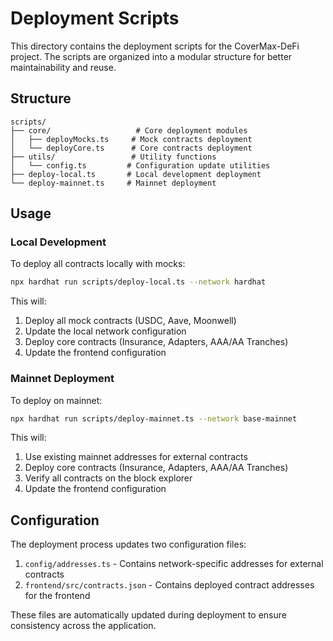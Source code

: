 # Deployment Scripts

This directory contains the deployment scripts for the CoverMax-DeFi project. The scripts are organized into a modular structure for better maintainability and reuse.

## Structure

```
scripts/
├── core/                   # Core deployment modules
│   ├── deployMocks.ts     # Mock contracts deployment
│   └── deployCore.ts      # Core contracts deployment
├── utils/                 # Utility functions
│   └── config.ts         # Configuration update utilities
├── deploy-local.ts       # Local development deployment
└── deploy-mainnet.ts     # Mainnet deployment
```

## Usage

### Local Development

To deploy all contracts locally with mocks:

```bash
npx hardhat run scripts/deploy-local.ts --network hardhat
```

This will:
1. Deploy all mock contracts (USDC, Aave, Moonwell)
2. Update the local network configuration
3. Deploy core contracts (Insurance, Adapters, AAA/AA Tranches)
4. Update the frontend configuration

### Mainnet Deployment

To deploy on mainnet:

```bash
npx hardhat run scripts/deploy-mainnet.ts --network base-mainnet
```

This will:
1. Use existing mainnet addresses for external contracts
2. Deploy core contracts (Insurance, Adapters, AAA/AA Tranches)
3. Verify all contracts on the block explorer
4. Update the frontend configuration

## Configuration

The deployment process updates two configuration files:

1. `config/addresses.ts` - Contains network-specific addresses for external contracts
2. `frontend/src/contracts.json` - Contains deployed contract addresses for the frontend

These files are automatically updated during deployment to ensure consistency across the application.
